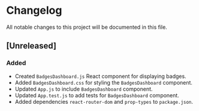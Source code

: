 # Changelog

All notable changes to this project will be documented in this file.

## [Unreleased]

### Added
- Created `BadgesDashboard.js` React component for displaying badges.
- Added `BadgesDashboard.css` for styling the `BadgesDashboard` component.
- Updated `App.js` to include `BadgesDashboard` component.
- Updated `App.test.js` to add tests for `BadgesDashboard` component.
- Added dependencies `react-router-dom` and `prop-types` to `package.json`.
